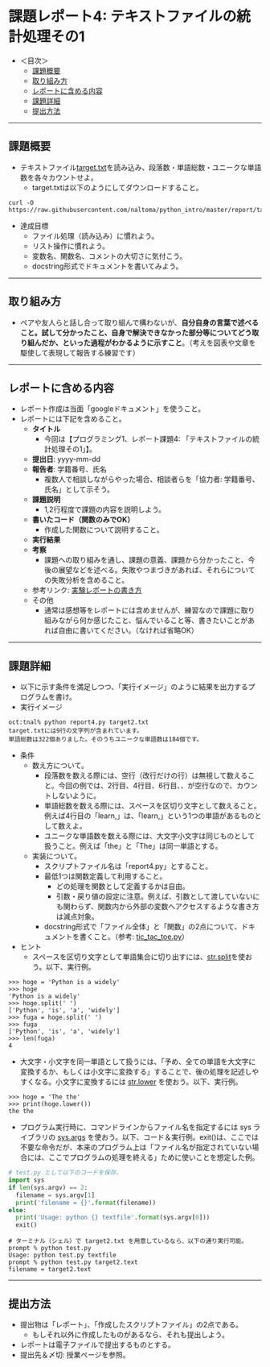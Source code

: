 # 課題レポート4: テキストファイルの統計処理その1

- ＜目次＞
  - <a href="#abst">課題概要</a>
  - <a href="#howto">取り組み方</a>
  - <a href="#report">レポートに含める内容</a>
  - <a href="#level1">課題詳細</a>
  - <a href="#upload">提出方法</a>

<hr>

## <a name="abst">課題概要</a>
- テキストファイル[target.txt](./target.txt)を読み込み、段落数・単語総数・ユニークな単語数を各々カウントせよ。
  - target.txtは以下のようにしてダウンロードすること。

```
curl -O https://raw.githubusercontent.com/naltoma/python_intro/master/report/target2.txt
```

- 達成目標
  - ファイル処理（読み込み）に慣れよう。
  - リスト操作に慣れよう。
  - 変数名、関数名、コメントの大切さに気付こう。
  - docstring形式でドキュメントを書いてみよう。

<hr>

## <a name="howto">取り組み方</a>
- ペアや友人らと話し合って取り組んで構わないが、**自分自身の言葉で述べること。試して分かったこと、自身で解決できなかった部分等についてどう取り組んだか、といった過程がわかるように示すこと**。（考えを図表や文章を駆使して表現して報告する練習です）

<hr>

## <a name="report">レポートに含める内容</a>
- レポート作成は当面「googleドキュメント」を使うこと。
- レポートには下記を含めること。
  - **タイトル**
    - 今回は【プログラミング1、レポート課題4: 「テキストファイルの統計処理その1」】。
  - **提出日**: yyyy-mm-dd
  - **報告者**: 学籍番号、氏名
    - 複数人で相談しながらやった場合、相談者らを「協力者: 学籍番号、氏名」として示そう。
  - **課題説明**
    - 1,2行程度で課題の内容を説明しよう。
  - **書いたコード（関数のみでOK）**
    - 作成した関数について説明すること。
  - **実行結果**
  - **考察**
    - 課題への取り組みを通し、課題の意義、課題から分かったこと、今後の展望などを述べる。失敗やつまづきがあれば、それらについての失敗分析を含めること。
  - 参考リンク: [実験レポートの書き方](http://www.report.gusoku.net/jikken/jikkenreport.html)
  - その他
    - 通常は感想等をレポートには含めませんが、練習なので課題に取り組みながら何か感じたこと、悩んでいること等、書きたいことがあれば自由に書いてください。（なければ省略OK）

<hr>

## <a name="level">課題詳細</a>
- 以下に示す条件を満足しつつ、「実行イメージ」のように結果を出力するプログラムを書け。
- 実行イメージ

```
oct:tnal% python report4.py target2.txt
target.txtには9行の文字列が含まれています。
単語総数は322個ありました。そのうちユニークな単語数は184個です。
```

- 条件
  - 数え方について。
    - 段落数を数える際には、空行（改行だけの行）は無視して数えること。今回の例では、2行目、4行目、6行目、、が空行なので、カウントしないように。
    - 単語総数を数える際には、スペースを区切り文字として数えること。例えば4行目の「learn,」は、「learn,」という1つの単語があるものとして数えよ。
    - ユニークな単語数を数える際には、大文字小文字は同じものとして扱うこと。例えば「the」と「The」は同一単語とする。
  - 実装について。
    - スクリプトファイル名は「report4.py」とすること。
    - 最低1つは関数定義して利用すること。
      - どの処理を関数として定義するかは自由。
      - 引数・戻り値の設定に注意。例えば、引数として渡していないにも関わらず、関数内から外部の変数へアクセスするような書き方は減点対象。
    - docstring形式で「ファイル全体」と「関数」の2点について、ドキュメントを書くこと。（参考: [tic_tac_toe.py](https://github.com/naltoma/python_intro/blob/master/report/tic_tac_toe.py)）
- ヒント
  - スペースを区切り文字として単語集合に切り出すには、[str.split](https://docs.python.jp/3/library/stdtypes.html#str.split)を使おう。以下、実行例。
```
>>> hoge = 'Python is a widely'
>>> hoge
'Python is a widely'
>>> hoge.split(' ')
['Python', 'is', 'a', 'widely']
>>> fuga = hoge.split(' ')
>>> fuga
['Python', 'is', 'a', 'widely']
>>> len(fuga)
4
```
  - 大文字・小文字を同一単語として扱うには、「予め、全ての単語を大文字に変換するか、もしくは小文字に変換する」することで、後の処理を記述しやすくなる。小文字に変換するには [str.lower](https://docs.python.jp/3/library/stdtypes.html#str.lower) を使おう。以下、実行例。
```
>>> hoge = 'The the'
>>> print(hoge.lower())
the the
```
  - プログラム実行時に、コマンドラインからファイル名を指定するには sys ライブラリの [sys.args](https://docs.python.org/3/library/sys.html?highlight=sys.arg#sys.argv) を使おう。以下、コード＆実行例。exit()は、ここでは不要な命令だが、本来のプログラム上は「ファイル名が指定されていない場合には、ここでプログラムの処理を終える」ために使いことを想定した例。

```Python
# test.py として以下のコードを保存。
import sys
if len(sys.argv) == 2:
  filename = sys.argv[1]
  print('filename = {}'.format(filename))
else:
  print('Usage: python {} textfile'.format(sys.argv[0]))
  exit()
```

```
# ターミナル（シェル）で target2.txt を用意しているなら、以下の通り実行可能。
prompt % python test.py
Usage: python test.py textfile
prompt % python test.py target2.text
filename = target2.text
```

<hr>

## <a name="upload">提出方法</a>
- 提出物は「レポート」、「作成したスクリプトファイル」の2点である。
  - もしそれ以外に作成したものがあるなら、それも提出しよう。
- レポートは電子ファイルで提出するものとする。
- 提出先＆〆切: 授業ページを参照。
